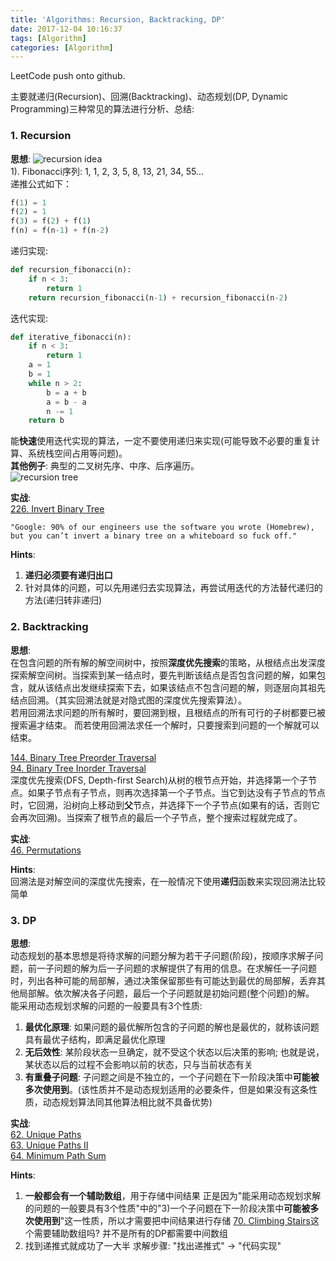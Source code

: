 ```yaml
---
title: 'Algorithms: Recursion, Backtracking, DP'
date: 2017-12-04 10:16:37
tags: [Algorithm]
categories: [Algorithm]
---
```

LeetCode push onto github.

主要就递归(Recursion)、回溯(Backtracking)、动态规划(DP, Dynamic Programming)三种常见的算法进行分析、总结:
### 1. Recursion
**思想**:
![recursion idea](./recursion_idea.png)  
1). Fibonacci序列:
1, 1, 2, 3, 5, 8, 13, 21, 34, 55...  
递推公式如下：
```python
f(1) = 1
f(2) = 1
f(3) = f(2) + f(1)
f(n) = f(n-1) + f(n-2)
```
递归实现:
```python
def recursion_fibonacci(n):
    if n < 3:
        return 1
    return recursion_fibonacci(n-1) + recursion_fibonacci(n-2)
```
迭代实现:
```python
def iterative_fibonacci(n):
    if n < 3:
        return 1
    a = 1
    b = 1
    while n > 2:
        b = a + b
        a = b - a
        n -= 1
    return b
```
能**快速**使用迭代实现的算法，一定不要使用递归来实现(可能导致不必要的重复计算、系统栈空间占用等问题)。  
**其他例子**: 典型的二叉树先序、中序、后序遍历。  
![recursion tree](./recursion_tree.png)

**实战**:  
[226. Invert Binary Tree](https://leetcode.com/problems/invert-binary-tree/description/)
```
"Google: 90% of our engineers use the software you wrote (Homebrew), but you can’t invert a binary tree on a whiteboard so fuck off."
```
**Hints**:  
1. **递归必须要有递归出口**
2. 针对具体的问题，可以先用递归去实现算法，再尝试用迭代的方法替代递归的方法(递归转非递归)

### 2. Backtracking
**思想**:  
在包含问题的所有解的解空间树中，按照**深度优先搜索**的策略，从根结点出发深度探索解空间树。当探索到某一结点时，要先判断该结点是否包含问题的解，如果包含，就从该结点出发继续探索下去，如果该结点不包含问题的解，则逐层向其祖先结点回溯。（其实回溯法就是对隐式图的深度优先搜索算法）。  
若用回溯法求问题的所有解时，要回溯到根，且根结点的所有可行的子树都要已被搜索遍才结束。 而若使用回溯法求任一个解时，只要搜索到问题的一个解就可以结束。  

[144. Binary Tree Preorder Traversal](https://leetcode.com/problems/binary-tree-preorder-traversal/description/)  
[94. Binary Tree Inorder Traversal](https://leetcode.com/problems/binary-tree-inorder-traversal/description/)  
深度优先搜索(DFS, Depth-first Search)从树的根节点开始，并选择第一个子节点。如果子节点有子节点，则再次选择第一个子节点。当它到达没有子节点的节点时，它回溯，沿树向上移动到**父**节点，并选择下一个子节点(如果有的话，否则它会再次回溯)。当探索了根节点的最后一个子节点，整个搜索过程就完成了。

**实战**:  
[46. Permutations](https://leetcode.com/problems/permutations/description/)


**Hints**:  
回溯法是对解空间的深度优先搜索，在一般情况下使用**递归**函数来实现回溯法比较简单  

### 3. DP
**思想**:  
动态规划的基本思想是将待求解的问题分解为若干子问题(阶段)，按顺序求解子问题，前一子问题的解为后一子问题的求解提供了有用的信息。在求解任一子问题时，列出各种可能的局部解，通过决策保留那些有可能达到最优的局部解，丢弃其他局部解。依次解决各子问题，最后一个子问题就是初始问题(整个问题)的解。  
能采用动态规划求解的问题的一般要具有3个性质:  
1) **最优化原理**: 如果问题的最优解所包含的子问题的解也是最优的，就称该问题具有最优子结构，即满足最优化原理  
2) **无后效性**: 某阶段状态一旦确定，就不受这个状态以后决策的影响; 也就是说，某状态以后的过程不会影响以前的状态，只与当前状态有关  
3) **有重叠子问题**: 子问题之间是不独立的，一个子问题在下一阶段决策中**可能被多次使用到**。(该性质并不是动态规划适用的必要条件，但是如果没有这条性质，动态规划算法同其他算法相比就不具备优势)  

**实战**:  
[62. Unique Paths](https://leetcode.com/problems/unique-paths/description/)  
[63. Unique Paths II](https://leetcode.com/problems/unique-paths-ii/description/)  
[64. Minimum Path Sum](https://leetcode.com/problems/minimum-path-sum/description/)  

**Hints**:  
1. **一般都会有一个辅助数组**，用于存储中间结果
  正是因为"能采用动态规划求解的问题的一般要具有3个性质"中的"3)一个子问题在下一阶段决策中**可能被多次使用到**"这一性质，所以才需要把中间结果进行存储
  [70. Climbing Stairs](https://leetcode.com/problems/climbing-stairs/description/)这个需要辅助数组吗? 并不是所有的DP都需要中间数组
2. 找到递推式就成功了一大半
  求解步骤: "找出递推式" -> "代码实现"
